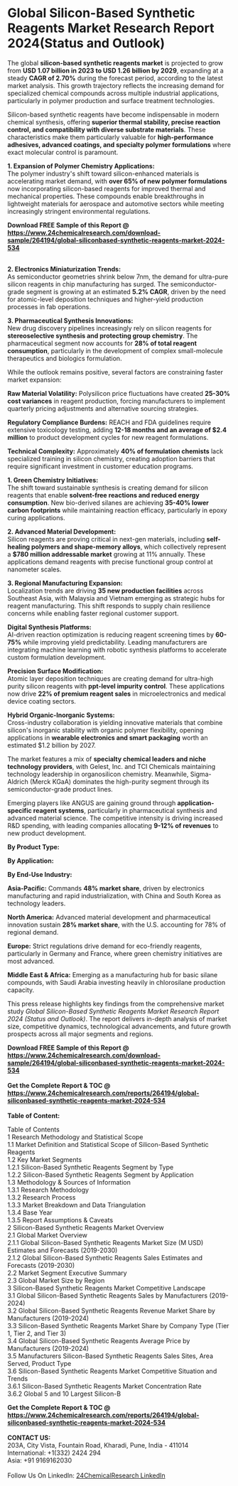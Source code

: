 <h1>Global Silicon-Based Synthetic Reagents Market Research Report 2024(Status and Outlook)</h1><p>The global <strong>silicon-based synthetic reagents market</strong> is projected to grow from <strong>USD 1.07 billion in 2023 to USD 1.26 billion by 2029</strong>, expanding at a steady <strong>CAGR of 2.70%</strong> during the forecast period, according to the latest market analysis. This growth trajectory reflects the increasing demand for specialized chemical compounds across multiple industrial applications, particularly in polymer production and surface treatment technologies.</p><p>Silicon-based synthetic reagents have become indispensable in modern chemical synthesis, offering <strong>superior thermal stability, precise reaction control, and compatibility with diverse substrate materials</strong>. These characteristics make them particularly valuable for <strong>high-performance adhesives, advanced coatings, and specialty polymer formulations</strong> where exact molecular control is paramount.</p><p><strong>1. Expansion of Polymer Chemistry Applications:</strong><br>
The polymer industry's shift toward silicon-enhanced materials is accelerating market demand, with <strong>over 65% of new polymer formulations</strong> now incorporating silicon-based reagents for improved thermal and mechanical properties. These compounds enable breakthroughs in lightweight materials for aerospace and automotive sectors while meeting increasingly stringent environmental regulations.</p><div><b>Download FREE Sample of this Report @ 
            <a href="https://www.24chemicalresearch.com/download-sample/264194/global-siliconbased-synthetic-reagents-market-2024-534">
            https://www.24chemicalresearch.com/download-sample/264194/global-siliconbased-synthetic-reagents-market-2024-534</a></b></div><br><p><strong>2. Electronics Miniaturization Trends:</strong><br>
As semiconductor geometries shrink below 7nm, the demand for ultra-pure silicon reagents in chip manufacturing has surged. The semiconductor-grade segment is growing at an estimated <strong>5.2% CAGR</strong>, driven by the need for atomic-level deposition techniques and higher-yield production processes in fab operations.</p><p><strong>3. Pharmaceutical Synthesis Innovations:</strong><br>
New drug discovery pipelines increasingly rely on silicon reagents for <strong>stereoselective synthesis and protecting group chemistry</strong>. The pharmaceutical segment now accounts for <strong>28% of total reagent consumption</strong>, particularly in the development of complex small-molecule therapeutics and biologics formulation.</p><p>While the outlook remains positive, several factors are constraining faster market expansion:</p><p><strong>Raw Material Volatility:</strong> Polysilicon price fluctuations have created <strong>25-30% cost variances</strong> in reagent production, forcing manufacturers to implement quarterly pricing adjustments and alternative sourcing strategies.</p><p><strong>Regulatory Compliance Burdens:</strong> REACH and FDA guidelines require extensive toxicology testing, adding <strong>12-18 months and an average of $2.4 million</strong> to product development cycles for new reagent formulations.</p><p><strong>Technical Complexity:</strong> Approximately <strong>40% of formulation chemists</strong> lack specialized training in silicon chemistry, creating adoption barriers that require significant investment in customer education programs.</p><p><strong>1. Green Chemistry Initiatives:</strong><br>
The shift toward sustainable synthesis is creating demand for silicon reagents that enable <strong>solvent-free reactions and reduced energy consumption</strong>. New bio-derived silanes are achieving <strong>35-40% lower carbon footprints</strong> while maintaining reaction efficacy, particularly in epoxy curing applications.</p><p><strong>2. Advanced Material Development:</strong><br>
Silicon reagents are proving critical in next-gen materials, including <strong>self-healing polymers and shape-memory alloys</strong>, which collectively represent a <strong>$780 million addressable market</strong> growing at 11% annually. These applications demand reagents with precise functional group control at nanometer scales.</p><p><strong>3. Regional Manufacturing Expansion:</strong><br>
Localization trends are driving <strong>35 new production facilities</strong> across Southeast Asia, with Malaysia and Vietnam emerging as strategic hubs for reagent manufacturing. This shift responds to supply chain resilience concerns while enabling faster regional customer support.</p><p><strong>Digital Synthesis Platforms:</strong><br>
	AI-driven reaction optimization is reducing reagent screening times by <strong>60-75%</strong> while improving yield predictability. Leading manufacturers are integrating machine learning with robotic synthesis platforms to accelerate custom formulation development.</p><p><strong>Precision Surface Modification:</strong><br>
	Atomic layer deposition techniques are creating demand for ultra-high purity silicon reagents with <strong>ppt-level impurity control</strong>. These applications now drive <strong>22% of premium reagent sales</strong> in microelectronics and medical device coating sectors.</p><p><strong>Hybrid Organic-Inorganic Systems:</strong><br>
	Cross-industry collaboration is yielding innovative materials that combine silicon's inorganic stability with organic polymer flexibility, opening applications in <strong>wearable electronics and smart packaging</strong> worth an estimated $1.2 billion by 2027.</p><p>The market features a mix of <strong>specialty chemical leaders and niche technology providers</strong>, with Gelest, Inc. and TCI Chemicals maintaining technology leadership in organosilicon chemistry. Meanwhile, Sigma-Aldrich (Merck KGaA) dominates the high-purity segment through its semiconductor-grade product lines.</p><p>Emerging players like ANGUS are gaining ground through <strong>application-specific reagent systems</strong>, particularly in pharmaceutical synthesis and advanced material science. The competitive intensity is driving increased R&amp;D spending, with leading companies allocating <strong>9-12% of revenues</strong> to new product development.</p><p><strong>By Product Type:</strong></p><p><strong>By Application:</strong></p><p><strong>By End-Use Industry:</strong></p><p><strong>Asia-Pacific:</strong> Commands <strong>48% market share</strong>, driven by electronics manufacturing and rapid industrialization, with China and South Korea as technology leaders.</p><p><strong>North America:</strong> Advanced material development and pharmaceutical innovation sustain <strong>28% market share</strong>, with the U.S. accounting for 78% of regional demand.</p><p><strong>Europe:</strong> Strict regulations drive demand for eco-friendly reagents, particularly in Germany and France, where green chemistry initiatives are most advanced.</p><p><strong>Middle East &amp; Africa:</strong> Emerging as a manufacturing hub for basic silane compounds, with Saudi Arabia investing heavily in chlorosilane production capacity.</p><p>This press release highlights key findings from the comprehensive market study <em>Global Silicon-Based Synthetic Reagents Market Research Report 2024 (Status and Outlook)</em>. The report delivers in-depth analysis of market size, competitive dynamics, technological advancements, and future growth prospects across all major segments and regions.</p><div><b>Download FREE Sample of this Report @ 
            <a href="https://www.24chemicalresearch.com/download-sample/264194/global-siliconbased-synthetic-reagents-market-2024-534">
            https://www.24chemicalresearch.com/download-sample/264194/global-siliconbased-synthetic-reagents-market-2024-534</a></b></div><br><div><b>Get the Complete Report & TOC @ 
            <a href="https://www.24chemicalresearch.com/reports/264194/global-siliconbased-synthetic-reagents-market-2024-534">
            https://www.24chemicalresearch.com/reports/264194/global-siliconbased-synthetic-reagents-market-2024-534</a></b></div><br>
            <b>Table of Content:</b><p>Table of Contents<br />
1 Research Methodology and Statistical Scope<br />
1.1 Market Definition and Statistical Scope of Silicon-Based Synthetic Reagents<br />
1.2 Key Market Segments<br />
1.2.1 Silicon-Based Synthetic Reagents Segment by Type<br />
1.2.2 Silicon-Based Synthetic Reagents Segment by Application<br />
1.3 Methodology & Sources of Information<br />
1.3.1 Research Methodology<br />
1.3.2 Research Process<br />
1.3.3 Market Breakdown and Data Triangulation<br />
1.3.4 Base Year<br />
1.3.5 Report Assumptions & Caveats<br />
2 Silicon-Based Synthetic Reagents Market Overview<br />
2.1 Global Market Overview<br />
2.1.1 Global Silicon-Based Synthetic Reagents Market Size (M USD) Estimates and Forecasts (2019-2030)<br />
2.1.2 Global Silicon-Based Synthetic Reagents Sales Estimates and Forecasts (2019-2030)<br />
2.2 Market Segment Executive Summary<br />
2.3 Global Market Size by Region<br />
3 Silicon-Based Synthetic Reagents Market Competitive Landscape<br />
3.1 Global Silicon-Based Synthetic Reagents Sales by Manufacturers (2019-2024)<br />
3.2 Global Silicon-Based Synthetic Reagents Revenue Market Share by Manufacturers (2019-2024)<br />
3.3 Silicon-Based Synthetic Reagents Market Share by Company Type (Tier 1, Tier 2, and Tier 3)<br />
3.4 Global Silicon-Based Synthetic Reagents Average Price by Manufacturers (2019-2024)<br />
3.5 Manufacturers Silicon-Based Synthetic Reagents Sales Sites, Area Served, Product Type<br />
3.6 Silicon-Based Synthetic Reagents Market Competitive Situation and Trends<br />
3.6.1 Silicon-Based Synthetic Reagents Market Concentration Rate<br />
3.6.2 Global 5 and 10 Largest Silicon-B</p><div><b>Get the Complete Report & TOC @ 
            <a href="https://www.24chemicalresearch.com/reports/264194/global-siliconbased-synthetic-reagents-market-2024-534">
            https://www.24chemicalresearch.com/reports/264194/global-siliconbased-synthetic-reagents-market-2024-534</a></b></div><br><b>CONTACT US:</b><br>
            203A, City Vista, Fountain Road, Kharadi, Pune, India - 411014<br>
            International: +1(332) 2424 294<br>
            Asia: +91 9169162030 <br><br>
            Follow Us On LinkedIn: <a href="https://www.linkedin.com/company/24chemicalresearch/">24ChemicalResearch LinkedIn</a>